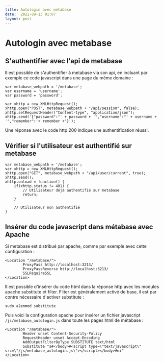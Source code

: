 ```yaml
---
title: Autologin avec metabase
date:  2021-09-13 01:07
layout: post
---
```


# Autologin avec metabase

## S'authentifier avec l'api de metabase
    
Il est possible de s'authentifier à metabase via son api, en incluant par exemple ce code javascript dans une page du même domaine :
    
    var metabase_webpath = '/metabase';
    var username = 'username';
    var password = 'password';

    var xhttp = new XMLHttpRequest();
    xhttp.open("POST", metabase_webpath + "/api/session", false);
    xhttp.setRequestHeader("Content-type", "application/json");
    xhttp.send('{"password":"' + password + '","username":"' + username + '","remember":'+ remember +'}');


Une réponse avec le code http 200 indique une authentification réussi.

## Vérifier si l'utilisateur est authentifié sur metabase

    var metabase_webpath = '/metabase';
    var xhttp = new XMLHttpRequest();
    xhttp.open("GET", metabase_webpath + "/api/user/current", true);
    xhttp.send();
    xhttp.onload = function() {
    	if(xhttp.status != 401) {
    		// Utilisateur déjà authentifié sur metabase
            return;
    	}
        
        // Utilisateur non authentifié
    }

## Insérer du code javascript dans métabase avec Apache

Si metabase est distribué par apache, comme par exemple avec cette configuration :

    <Location "/metabase/">
            ProxyPass http://localhost:3213/
            ProxyPassReverse http://localhost:3213/
            SSLRequireSSL
    </Location>

Il est possible d'insérer du code html dans la réponse http avec les modules apache substitute et filter. Filter est généralement activé de base, il est par contre nécessaire d'activer substitute :

    sudo a2enmod substitute

Puis voici la configuration apache pour insérer un fichier javascript `/js/metabase_autologin.js` dans toute les pages html de métabase :


    <Location "/metabase/">
            Header unset Content-Security-Policy
            RequestHeader unset Accept-Encoding
            AddOutputFilterByType SUBSTITUTE text/html
            Substitute "s#</body>#<script type=\"text/javascript\" src=\"/js/metabase_autologin.js\"></script></body>#ni"
    </Location>


